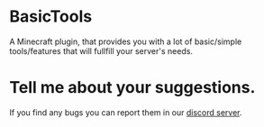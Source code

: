 # BasicTools
A Minecraft plugin, that provides you with a lot of basic/simple tools/features that will fullfill your server's needs.
# Tell me about your suggestions.
If you find any bugs you can report them in our [discord server](https://discord.infinityminers.org/).
